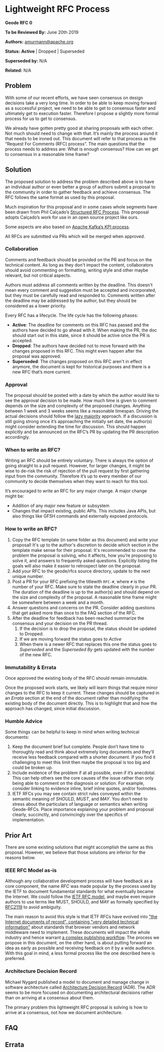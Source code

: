 # Lightweight RFC Process

**Geode RFC 0**

**To be Reviewed By:** June 20th 2019

**Authors:** amurmann@apache.org

**Status:** **Active** | Dropped | Superseded

**Superseded by:** N/A

**Related:** N/A


## Problem
With some of our recent efforts, we have seen consensus on design decisions take a very long time. In order to be able to keep moving forward as a successful project, we need to be able to get to consensus faster and ultimately get to execution faster. Therefore I propose a slightly more formal process for us to get to consensus.

We already have gotten pretty good at sharing proposals with each other. Not much should need to change with that. It’s mainly the process around it that needs to be ironed out. This document will refer to that process as the “Request For Comments (RFC) process”.
The main questions that the process needs to address are:
What is enough consensus?
How can we get to consensus in a reasonable time frame?

## Solution
The proposed solution to address the problem described above is to have an individual author or even better a group of authors submit a proposal to the community in order to gather feedback and achieve consensus. The RFC follows the same format as used by this proposal.

Much inspiration for this proposal and in some cases whole segments have been drawn from Phil Calçado’s [Structured RFC Process](https://philcalcado.com/2018/11/19/a_structured_rfc_process.html). This proposal adopts Calçado’s work for use in an open source project like ours. 

Some aspects are also based on [Apache Kafka’s KPI process](https://cwiki.apache.org/confluence/display/KAFKA/Kafka+Improvement+Proposals).

All RFCs are submitted via PRs which will be merged when approved.

### Collaboration
Comments and feedback should be provided on the PR and focus on the technical content. As long as they don't impact the content, collaborators should avoid commenting on formatting, writing style and other maybe relevant, but not critical aspects.

Authors must address all comments written by the deadline. This doesn't mean every comment and suggestion must be accepted and incorporated, but they must be carefully read and responded to. Comments written after the deadline may be addressed by the author, but they should be considered as a lower priority.

Every RFC has a lifecycle. The life cycle has the following phases:
* **Active**: The deadline for comments on this RFC has passed and the authors have decided to go ahead with it. When making the PR, the doc should start out in this state, since it should be active once the PR is accepted.
* **Dropped**: The authors have decided not to move forward with the changes proposed in this RFC. This might even happen after the proposal was approved.
* **Superseded**: The changes proposed on this RFC aren't in effect anymore, the document is kept for historical purposes and there is a new RFC that’s more current.

### Approval
The proposal should be posted with a date by which the author would like to see the approval decision to be made. How much time is given to comment depends on the size and complexity of the proposed changes. Anything between 1 week and 3 weeks seems like a reasonable timespan. Driving the actual decisions should follow the [lazy majority](https://cwiki.apache.org/confluence/display/KAFKA/Bylaws#Bylaws-Approvals) approach. If a discussion is still going strong once it’s approaching the initially set date, the author(s) might consider extending the time for discussion. This should happen explicitly and be announced on the RFC’s PR by updating the PR description accordingly.

### When to write an RFC?
Writing an RFC should be entirely voluntary. There is always the option of going straight to a pull request. However, for larger changes, it might be wise to de-risk the risk of rejection of the pull request by first gathering input from the community. Therefore it’s up to every member of our community to decide themselves when they want to reach for this tool.

It’s encouraged to write an RFC for any major change. A major change might be:
* Addition of any major new feature or subsystem
* Changes that impact existing, public APIs. This includes Java APIs, but also things like GFSH commands and externally exposed protocols.

### How to write an RFC?
1. Copy the RFC template (in same folder as this document) and write your proposal! It's up to the author's discretion to decide which section in the template make sense for their proposal. It's recommended to cover the problem the proposal is solving, who it affects, how you’re proposing to solve it, and answers to frequently asked questions. Explicitly listing the goals will also make it easier to retrospect later on the proposal.
2. Add your RFC to the geode/rfcs source directory, update to the next unique number. 
3. Post a PR for your RFC prefixing the titlewith `RFC-#`, where `#` is the number of your RFC. Make sure to state the deadline clearly in your PR. 
The duration of the deadline is up to the author(s) and should depend on the size and complexity of the proposal. A reasonable time frame might be somewhere between a week and a month.
4. Answer questions and concerns on the PR. Consider adding questions that get asked more than once to the FAQ section of the RFC.
5. After the deadline for feedback has been reached summarize the consensus and your decision on the PR  thread. 
    1. If the decision is to drop the proposal, the status should be updated to Dropped. 
    2. If we are moving forward the status goes to *Active*
    3. When there is a newer RFC that replaces this one the status goes to *Superseded* and the *Superseded By* gets updated with the number of the new RFC.
    
### Immutability & Errata
Once approved the existing body of the RFC should remain immutable. 

Once the proposed work starts, we likely will learn things that require minor changes to the RFC to keep it current. These changes should be captured in an *Errata* section at the end of the document rather than modifying the existing body of the  document directly. This is to  highlight that and how the approach has changed, since initial discussion.

### Humble Advice
Some things can be helpful to keep in mind when writing technical documents:

1. Keep the document brief but complete. People don’t have time to thoroughly read and think about extremely long documents and they’ll receive less feedback compared with a shorter document. If you find it challenging to meet this limit then maybe the proposal is too big and could be broken up.
2. Include evidence of the problem if at all possible, even if it’s anecdotal. This can help others see the core causes of the issue rather than only being able to comment on the diagnosis or solution. For example, consider linking to evidence inline, brief inline quotes, and/or footnotes.
3. IETF RFCs you may see contain strict rules conveyed within the semantic meaning of *SHOULD*, *MUST*, and *MAY*. You don’t need to stress about the particulars of language or semantics when writing Geode-RFCs. Place importance explaining your problem and proposal clearly, succinctly, and convincingly over the specifics of implementation.

## Prior Art
There are some existing solutions that might accomplish the same as this proposal. However, we believe that those solutions are inferior for the reasons below.

### IEEE RFC Model as-is
Although any collaborative development process will have feedback as a core component, the name *RFC* was made popular by the process used by the IETF to document fundamental standards for what eventually became the Internet. We could follow the [IETF RFC model](http://www.livinginternet.com/i/ia_rfc.htm), and maybe even require authors to use terms like MUST, SHOULD, and MAY as formally specified by [RFC2119](https://www.ietf.org/rfc/rfc2119.txt) to avoid ambiguity. 

The main reason to avoid this style is that IETF RFCs have evolved into ["the Internet documents of record", containing "very detailed technical information"](https://www.livinginternet.com/i/ia_rfc_invent.htm) about standards that browser vendors and network middleware need to implement. These documents will impact the whole industry and hence warrant [a complex publishing workflow](https://www.rfc-editor.org/wp-content/uploads/rfc-editor-process.gif). The process we propose in this document, on the other hand, is about putting forward an idea as early as possible and receiving feedback on it by a wide audience. With this goal in mind, a less formal process like the one described here is preferred.

### Architecture Decision Record
Michael Nygard published a model to document and manage change in software architecture called [Architecture Decision Record](http://thinkrelevance.com/blog/2011/11/15/documenting-architecture-decisions) (ADR). The ADR seems to be more focused on documenting architectural decisions rather than on arriving at a consensus about them.

The primary problem this lightweight RFC proposal is solving is how to arrive at a consensus, not how we document architecture.

## FAQ
## Errata
